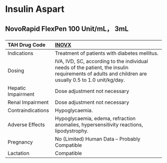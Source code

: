 # Insulin Aspart

## NovoRapid FlexPen 100 Unit/mL， 3mL

##### 

| TAH Drug Code      | [INOVX](https://www.tahsda.org.tw/drugs/hissearch.php?drug_code=INOVX)                                                                              |
|:-------------------|:----------------------------------------------------------------------------------------------------------------------------------------------------|
| Indications        | Treatment of patients with diabetes mellitus.                                                                                                       |
| Dosing             | IVA, IVD, SC, according to the individual needs of the patient, the insulin requirements of adults and children are usually 0.5 to 1.0 unit/kg/day. |
| Hepatic Impairment | Dose adjustment not necessary                                                                                                                       |
| Renal Impairment   | Dose adjustment not necessary                                                                                                                       |
| Contraindications  | Hypoglycaemia.                                                                                                                                      |
| Adverse Effects    | Hypoglycaemia, edema, refraction anomalies, hypersensitivity reactions, lipodystrophy.                                                              |
| Pregnancy          | No (Limited) Human Data – Probably Compatible                                                                                                       |
| Lactation          | Compatible                                                                                                                                          |

